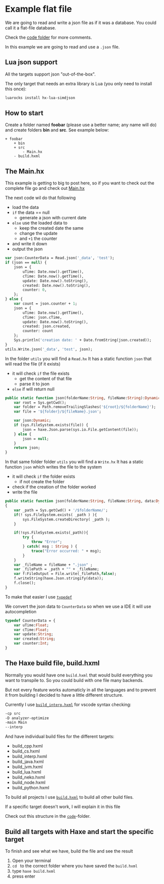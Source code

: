# Example flat file

We are going to read and write a json file as if it was a database.
You could call it a flat-file database.

Check the [code folder](https://github.com/MatthijsKamstra/haxesys/tree/master/docs/09flatfile/code) for more comments.

In this example we are going to read and use a `.json` file.

## Lua json support

All the targets support json "out-of-the-box".

The only target that needs an extra library is Lua (you only need to install this once):

```bash
luarocks install hx-lua-simdjson
```

## How to start

Create a folder named **foobar** (please use a better name; any name will do) and create folders **bin** and **src**.
See example below:

```
+ foobar
	+ bin
	+ src
		- Main.hx
	- build.hxml
```

## The Main.hx

This example is getting to big to post here, so if you want to check out the complete file go and check out [Main.hx](https://github.com/MatthijsKamstra/haxesys/tree/master/docs/09flatfile/code/Main.hx)

The next code wil do that following

- load the data
- `if` the data == null
  - generate a json with current date
- `else` use the loaded data to
  - keep the created date the same
  - change the update
  - and `+1` the counter
- and write it down
- output the json

```haxe
var json:CounterData = Read.json('_data', 'test');
if (json == null) {
	json = {
		uTime: Date.now().getTime(),
		cTime: Date.now().getTime(),
		update: Date.now().toString(),
		created: Date.now().toString(),
		counter: 0,
	};
} else {
	var count = json.counter + 1;
	json = {
		uTime: Date.now().getTime(),
		cTime: json.cTime,
		update: Date.now().toString(),
		created: json.created,
		counter: count
	};
	Sys.println('creation date: ' + Date.fromString(json.created));
}
utils.Write.json('_data', 'test', json);

```

In the folder `utils` you will find a `Read.hx`
It has a static function `json` that will read the file (if it exists)

- it will check `if` the file exists
  - get the content of that file
  - parse it to json
- `else` if will return null

```haxe
public static function json(folderName:String, fileName:String):Dynamic {
	var root = Sys.getCwd();
	var folder = Path.removeTrailingSlashes('${root}/${folderName}');
	var file = '${folder}/${fileName}.json';

	var json:Dynamic;
	if (sys.FileSystem.exists(file)) {
		json = haxe.Json.parse(sys.io.File.getContent(file));
	} else {
		json = null;
	}
	return json;
}
```

In that same folder folder `utils` you will find a `Write.hx`
It has a static function `json` which writes the file to the system

- it will check `if` the folder exists
  - if not create the folder
- check if the creation of the folder worked
- write the file

```haxe
public static function json(folderName:String, fileName:String, data:Dynamic) : Void
{
	var _path = Sys.getCwd() + '/$folderName/';
	if(! sys.FileSystem.exists( _path ) ){
		sys.FileSystem.createDirectory( _path );
	}

	if(!sys.FileSystem.exists(_path)){
	 	try {
			throw "Error";
		} catch( msg : String ) {
			trace("Error occurred: " + msg);
		}
	}
	var _fileName = fileName + ".json" ;
	var _filePath = _path + "" + _fileName;
    var f:FileOutput = File.write(_filePath,false);
    f.writeString(haxe.Json.stringify(data));
    f.close();
}
```

To make that easier I use [`typedef`](http://haxe.org/manual/type-system-typedef.html)

We convert the json data to `CounterData` so when we use a IDE it will use autocompletion

```haxe
typedef CounterData = {
	var uTime:Float;
	var cTime:Float;
	var update:String;
	var created:String;
	var counter:Int;
}

```

## The Haxe build file, build.hxml

Normally you would have one `build.hxml` that would build everything you want to transpile to.
So you could build with one file many backends.

But not every feature works automaticly in all the languages and to prevent it from building I decided to have a little different structure.

Currently I use [`build_interp.hxml`](https://github.com/MatthijsKamstra/haxesys/tree/master/docs/16flatfile/code/build_interp.hxml) for vscode syntax checking:

```bash
-cp src
-D analyzer-optimize
-main Main
--interp
```

And have individual build files for the different targets:

- build_cpp.hxml
- build_cs.hxml
- build_interp.hxml
- build_java.hxml
- build_jvm.hxml
- build_lua.hxml
- build_neko.hxml
- build_node.hxml
- build_python.hxml

To build all projects I use [`build.hxml`](https://github.com/MatthijsKamstra/haxesys/tree/master/docs/16flatfile/code/build.hxml) to build all other build files.

If a specific target doesn't work, I will explain it in this file

Check out this structure in the [`code`](https://github.com/MatthijsKamstra/haxesys/tree/master/docs/16flatfile/code)-folder.

## Build all targets with Haxe and start the specific target

To finish and see what we have, build the file and see the result

1. Open your terminal
2. `cd ` to the correct folder where you have saved the `build.hxml`
3. type `haxe build.hxml`
4. press enter
